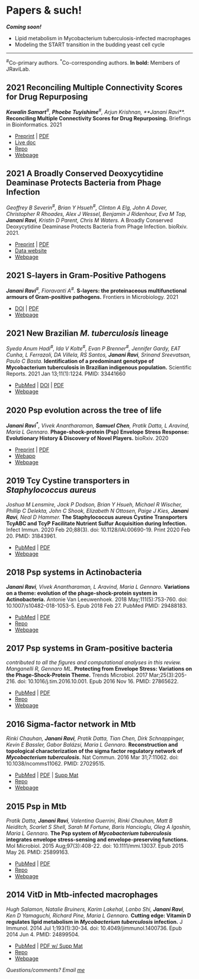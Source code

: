 # Papers & such!
_**Coming soon!**_ <br>
- Lipid metabolism in Mycobacterium tuberculosis-infected macrophages
- Modeling the START transition in the budding yeast cell cycle

***
<sup>#</sup>Co-primary authors.
<sup>*</sup>Co-corresponding authors.
**In bold:** Members of JRaviLab.

## 2021 Reconciling Multiple Connectivity Scores for Drug Repurposing
_**Kewalin Samart**<sup>#</sup>, **Phoebe Tuyishime**<sup>#</sup>, Arjun Krishnan<sup>*</sup>, **Janani Ravi<sup>*</sup>**._ **Reconciling Multiple Connectivity Scores for Drug Repurposing.** Briefings in Bioinformatics. 2021
- [Preprint](https://arxiv.org/abs/2009.09317) | [PDF](https://arxiv.org/pdf/2009.09317)
- [Live doc](https://jravilab.github.io/connectivity_scores)
- [Repo](https://github.com/jravilab/connectivity_scores)
- [Webpage](https://jravilab.github.io/publication/connectivity_scores/)

## 2021 A Broadly Conserved Deoxycytidine Deaminase Protects Bacteria from Phage Infection
_Geoffrey B Severin<sup>#</sup>, Brian Y Hsueh<sup>#</sup>, Clinton A Elg, John A Dover, Christopher R Rhoades, Alex J Wessel, Benjamin J Ridenhour, Eva M Top, **Janani Ravi**, Kristin D Parent, Chris M Waters._ A Broadly Conserved Deoxycytidine Deaminase Protects Bacteria from Phage Infection. bioRxiv. 2021.
- [Preprint](https://doi.org/10.1101/2021.03.31.437871) | [PDF](https://www.biorxiv.org/content/10.1101/2021.03.31.437871v1.full.pdf)
- [Data website](https://jravilab.github.io/phage_defense_dcdv)
- [Webpage](https://jravilab.github.io/publication/dcdv_vcholerae/)

## 2021 S-layers in Gram-Positive Pathogens
_**Janani Ravi**<sup>#*</sup>, Fioravanti A<sup>#*</sup>._ **S-layers: the proteinaceous multifunctional armours of Gram-positive pathogens.** Frontiers in Microbiology. 2021
- [DOI](https://doi.org/10.3389/fmicb.2021.663468) | [PDF](https://www.frontiersin.org/articles/10.3389/fmicb.2021.663468/pdf)
- [Webpage](https://jravilab.github.io/publication/slps_grampos/)

## 2021 New Brazilian _M. tuberculosis_ lineage
_Syeda Anum Hadi<sup>#</sup>, Ida V Kolte<sup>#</sup>, Evan P Brenner<sup>#</sup>, Jennifer Gardy, EAT Cunha, L Ferrazoli, DA Villela, RS Santos, **Janani Ravi**, Srinand Sreevatsan<sup>*</sup>, Paulo C Basta<sup>*</sup>._ **Identification of a predominant genotype of Mycobacterium tuberculosis in Brazilian indigenous population.** Scientific Reports. 2021 Jan 13;11(1):1224. PMID: 33441660
- [PubMed](https://pubmed.ncbi.nlm.nih.gov/33441660/) | [DOI](https://doi.org/10.1038/s41598-020-79621-3) | [PDF](https://www.nature.com/articles/s41598-020-79621-3.pdf)
- [Webpage]((//jravilab.github.io/publication/2019/iai))

## 2020 Psp evolution across the tree of life
_**Janani Ravi<sup>*</sup>**, Vivek Anantharaman, **Samuel Chen**, Pratik Datta, L Aravind<sup>*</sup>, Maria L Gennaro<sup>*</sup>._ **Phage-shock-protein (Psp) Envelope Stress Response: Evolutionary History & Discovery of Novel Players.** bioRxiv. 2020
- [Preprint](https://doi.org/10.1101/2020.09.24.301986) | [PDF](https://www.biorxiv.org/content/10.1101/2020.09.24.301986v2.full.pdf)
- [Webapp](https://jravilab.shinyapps.io/psp-evolution)
- [Webpage](https://jravilab.github.io/publication/psp_evolution/)

## 2019 Tcy Cystine transporters in _Staphylococcus aureus_
_Joshua M Lensmire, Jack P Dodson, Brian Y Hsueh, Michael R Wischer, Phillip C Delekta, John C Shook, Elizabeth N Ottosen, Paige J Kies, **Janani Ravi**, Neal D Hammer._ **The Staphylococcus aureus Cystine Transporters TcyABC and TcyP Facilitate Nutrient Sulfur Acquisition during Infection.** Infect Immun. 2020 Feb 20;88(3). doi: 10.1128/IAI.00690-19. Print 2020 Feb 20. PMID: 31843961.
- [PubMed](https://www.ncbi.nlm.nih.gov/pubmed/31843961/) | [PDF](https://jravilab.github.io/files/saureus_tcy.pdf)
- [Webpage](https://jravilab.github.io/publication/tcy_saureus/)

## 2018 Psp systems in Actinobacteria
_**Janani Ravi**, Vivek Anantharaman, L Aravind, Maria L Gennaro._ **Variations on a theme: evolution of the phage-shock-protein system in Actinobacteria.** Antonie Van Leeuwenhoek. 2018 May;111(5):753-760. doi: 10.1007/s10482-018-1053-5. Epub 2018 Feb 27. PubMed PMID: 29488183. 
- [PubMed](https://www.ncbi.nlm.nih.gov/pubmed/29488183/) | [PDF](https://github.com/jananiravi/papers/blob/master/2018-Ravi_Psp_actinobacteria_Anto.pdf)
- [Repo](//github.com/jananiravi/psp-actinobacteria)
- [Webpage](https://jravilab.github.io/publication/psp_actino/)

## 2017 Psp systems in Gram-positive bacteria
_contributed to all the figures and computational analyses in this review._ <br>
_Manganelli R, Gennaro ML._ **Protecting from Envelope Stress: Variations on the Phage-Shock-Protein Theme.** Trends Microbiol. 2017 Mar;25(3):205-216. doi: 10.1016/j.tim.2016.10.001. Epub 2016 Nov 16. PMID: 27865622.
- [PubMed](https://www.ncbi.nlm.nih.gov/pubmed/27865622/) | [PDF](https://github.com/jananiravi/papers/blob/master/2016-Psp-TiM-Review.pdf)
- [Repo](//github.com/jananiravi/psp-variants-review)
- [Webpage](//jravilab.github.io/publication/2017/tim)

## 2016 Sigma-factor network in Mtb
_Rinki Chauhan, **Janani Ravi**, Pratik Datta, Tian Chen, Dirk Schnappinger, Kevin E Bassler, Gabor Balázsi, Maria L Gennaro._ **Reconstruction and topological characterization of the sigma factor regulatory network of _Mycobacterium tuberculosis_.** Nat Commun. 2016 Mar 31;7:11062. doi: 10.1038/ncomms11062. PMID: 27029515.
- [PubMed](https://www.ncbi.nlm.nih.gov/pubmed/27029515/) | [PDF](https://github.com/jananiravi/papers/blob/master/2016-Chauhan-Sigfac_Mtb-NatComm.pdf) | [Supp Mat](https://github.com/jananiravi/papers/blob/master/2016-Chauhan-Sigfac_Mtb-NatComm_Supp.pdf)
- [Repo](//github.com/jananiravi/sigmafactor-network-mtb)
- [Webpage](https://jravilab.github.io/publication/sigfac_mtb/)

## 2015 Psp in Mtb
_Pratik Datta, **Janani Ravi**, Valentina Guerrini, Rinki Chauhan, Matt B Neiditch, Scarlet S Shell, Sarah M Fortune, Baris Hancioglu, Oleg A Igoshin, Maria L Gennaro._ **The Psp system of _Mycobacterium tuberculosis_ integrates envelope stress-sensing and envelope-preserving functions.** Mol Microbiol. 2015 Aug;97(3):408-22. doi: 10.1111/mmi.13037. Epub 2015 May 26. PMID: 25899163.
- [PubMed](https://www.ncbi.nlm.nih.gov/pubmed/25899163/) | [PDF](https://github.com/jananiravi/papers/blob/master/2015-Datta-Psp_Mtb-MolMicro.pdf)
- [Repo](https://github.com/jananiravi/psp-mtb)
- [Webpage](https://jravilab.github.io/publication/psp_mtb/)

## 2014 VitD in Mtb-infected macrophages
_Hugh Salamon, Natalie Bruiners, Karim Lakehal, Lanbo Shi, **Janani Ravi**, Ken D Yamaguchi, Richard Pine, Maria L Gennaro._ **Cutting edge: Vitamin D regulates lipid metabolism in _Mycobacterium tuberculosis_ infection.** J Immunol. 2014 Jul 1;193(1):30-34. doi: 10.4049/jimmunol.1400736. Epub 2014 Jun 4. PMID: 24899504.
- [PubMed](https://www.ncbi.nlm.nih.gov/pubmed/24899504/) | [PDF w/ Supp Mat](https://github.com/jananiravi/papers/blob/master/2014-VitD_Mtb-JImm_wSupp.pdf)
- [Repo](//github.com/jananiravi/vitamind-lipidmetabolism-mtb-infection)
- [Webpage](//jravilab.github.io/publication/2014/jimm)


_Questions/comments? Email [me](mailto:janani@msu.edu)_
